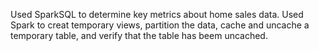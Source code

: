 Used SparkSQL to determine key metrics about home sales data. Used Spark to creat temporary views, partition the data, cache and uncache a temporary table, and verify that the table has beem uncached.
